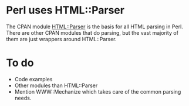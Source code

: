 # Perl uses HTML::Parser

The CPAN module [HTML::Parser](http://search.cpan.org/dist/HTML-Parser/)
is the basis for all HTML parsing in Perl.  There are other CPAN modules
that do parsing, but the vast majority of them are just wrappers around
HTML::Parser.


# To do

* Code examples
* Other modules than HTML::Parser
* Mention WWW::Mechanize which takes care of the common parsing needs.
